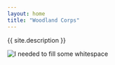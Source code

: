 ```yaml
---
layout: home
title: "Woodland Corps"
---
```


{{ site.description }}

![I needed to fill some whitespace](assets/images/Mayonnaise_Burning.png)
